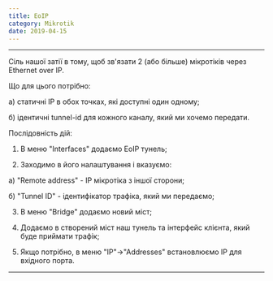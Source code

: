 ```yaml
---
title: EoIP
category: Mikrotik
date: 2019-04-15
---
```


-----

Сіль нашої затії в тому, щоб зв'язати 2 (або більше) мікротіків через Ethernet over IP.

Що для цього потрібно:

а) статичні IP в обох точках, які доступні один одному;

б) ідентичні tunnel-id для кожного каналу, який ми хочемо передати.

Послідовність дій:

1. В меню "Interfaces" додаємо EoIP тунель;

2. Заходимо в його налаштування і вказуємо:

а) "Remote address" - IP мікротіка з іншої сторони;

б) "Tunnel ID" - ідентифікатор трафіка, який ми передаємо;

3. В меню "Bridge" додаємо новий міст;

4. Додаємо в створений міст наш тунель та інтерфейс клієнта, який буде приймати трафік;

5. Якщо потрібно, в меню "IP"->"Addresses" встановлюємо IP для вхідного порта.

-----